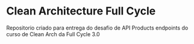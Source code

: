 # Clean Architecture Full Cycle

Repositorio criado para entrega do desafio de API Products endpoints do curso de Clean Arch da Full Cycle 3.0
